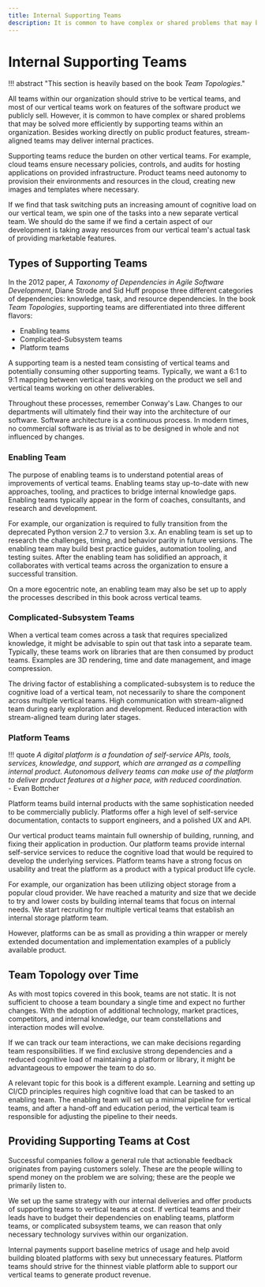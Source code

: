 ```yaml
---
title: Internal Supporting Teams
description: It is common to have complex or shared problems that may be solved more efficiently by supporting teams within an organization. Besides working directly on public product features, stream-aligned teams may deliver internal practices.
---
```


# Internal Supporting Teams

!!! abstract "This section is heavily based on the book *Team Topologies*."

All teams within our organization should strive to be vertical teams, and most of our vertical teams work on features of the software product we publicly sell. However, it is common to have complex or shared problems that may be solved more efficiently by supporting teams within an organization. Besides working directly on public product features, stream-aligned teams may deliver internal practices.

Supporting teams reduce the burden on other vertical teams. For example, cloud teams ensure necessary policies, controls, and audits for hosting applications on provided infrastructure. Product teams need autonomy to provision their environments and resources in the cloud, creating new images and templates where necessary.

If we find that task switching puts an increasing amount of cognitive load on our vertical team, we spin one of the tasks into a new separate vertical team. We should do the same if we find a certain aspect of our development is taking away resources from our vertical team's actual task of providing marketable features.

## Types of Supporting Teams

In the 2012 paper, *A Taxonomy of Dependencies in Agile Software Development*, Diane Strode and Sid Huff propose three different categories of dependencies: knowledge, task, and resource dependencies. In the book *Team Topologies*, supporting teams are differentiated into three different flavors:

- Enabling teams
- Complicated-Subsystem teams
- Platform teams

A supporting team is a nested team consisting of vertical teams and potentially consuming other supporting teams. Typically, we want a 6:1 to 9:1 mapping between vertical teams working on the product we sell and vertical teams working on other deliverables.

Throughout these processes, remember Conway's Law. Changes to our departments will ultimately find their way into the architecture of our software. Software architecture is a continuous process. In modern times, no commercial software is as trivial as to be designed in whole and not influenced by changes.

### Enabling Team

The purpose of enabling teams is to understand potential areas of improvements of vertical teams. Enabling teams stay up-to-date with new approaches, tooling, and practices to bridge internal knowledge gaps. Enabling teams typically appear in the form of coaches, consultants, and research and development.

For example, our organization is required to fully transition from the deprecated Python version 2.7 to version 3.x. An enabling team is set up to research the challenges, timing, and behavior parity in future versions. The enabling team may build best practice guides, automation tooling, and testing suites. After the enabling team has solidified an approach, it collaborates with vertical teams across the organization to ensure a successful transition.

On a more egocentric note, an enabling team may also be set up to apply the processes described in this book across vertical teams.

### Complicated-Subsystem Teams

When a vertical team comes across a task that requires specialized knowledge, it might be advisable to spin out that task into a separate team. Typically, these teams work on libraries that are then consumed by product teams. Examples are 3D rendering, time and date management, and image compression.

The driving factor of establishing a complicated-subsystem is to reduce the cognitive load of a vertical team, not necessarily to share the component across multiple vertical teams. High communication with stream-aligned team during early exploration and development. Reduced interaction with stream-aligned team during later stages.

### Platform Teams

!!! quote
    *A digital platform is a foundation of self-service APIs, tools, services, knowledge, and support, which are arranged as a compelling internal product. Autonomous delivery teams can make use of the platform to deliver product features at a higher pace, with reduced coordination.*  
    - Evan Bottcher

Platform teams build internal products with the same sophistication needed to be commercially publicly. Platforms offer a high level of self-service documentation, contacts to support engineers, and a polished UX and API.

Our vertical product teams maintain full ownership of building, running, and fixing their application in production. Our platform teams provide internal self-service services to reduce the cognitive load that would be required to develop the underlying services. Platform teams have a strong focus on usability and treat the platform as a product with a typical product life cycle.

For example, our organization has been utilizing object storage from a popular cloud provider. We have reached a maturity and size that we decide to try and lower costs by building internal teams that focus on internal needs. We start recruiting for multiple vertical teams that establish an internal storage platform team.

However, platforms can be as small as providing a thin wrapper or merely extended documentation and implementation examples of a publicly available product.

## Team Topology over Time

As with most topics covered in this book, teams are not static. It is not sufficient to choose a team boundary a single time and expect no further changes. With the adoption of additional technology, market practices, competitors, and internal knowledge, our team constellations and interaction modes will evolve.

If we can track our team interactions, we can make decisions regarding team responsibilities. If we find exclusive strong dependencies and a reduced cognitive load of maintaining a platform or library, it might be advantageous to empower the team to do so.

A relevant topic for this book is a different example. Learning and setting up CI/CD principles requires high cognitive load that can be tasked to an enabling team. The enabling team will set up a minimal pipeline for vertical teams, and after a hand-off and education period, the vertical team is responsible for adjusting the pipeline to their needs.

## Providing Supporting Teams at Cost

Successful companies follow a general rule that actionable feedback originates from paying customers solely. These are the people willing to spend money on the problem we are solving; these are the people we primarily listen to.

We set up the same strategy with our internal deliveries and offer products of supporting teams to vertical teams at cost. If vertical teams and their leads have to budget their dependencies on enabling teams, platform teams, or complicated subsystem teams, we can reason that only necessary technology survives within our organization.

Internal payments support baseline metrics of usage and help avoid building bloated platforms with <!-- vale alex.ProfanityMaybe = NO -->sexy<!-- vale alex.ProfanityMaybe = YES --> but unnecessary features. Platform teams should strive for the thinnest viable platform able to support our vertical teams to generate product revenue.
